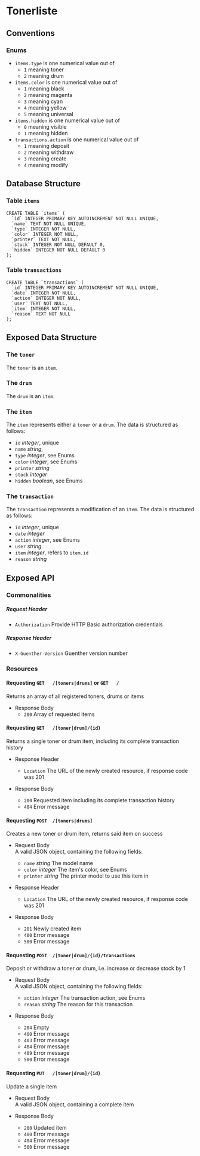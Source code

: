 # Tonerliste

## Conventions

### Enums

* `items.type` is one numerical value out of
  * `1` meaning toner
  * `2` meaning drum
* `items.color` is one numerical value out of
  * `1` meaning black
  * `2` meaning magenta
  * `3` meaning cyan
  * `4` meaning yellow
  * `5` meaning universal
* `items.hidden` is one numerical value out of
  * `0` meaning visible
  * `1` meaning hidden
* `transactions.action` is one numerical value out of
  * `1` meaning deposit
  * `2` meaning withdraw
  * `3` meaning create
  * `4` meaning modify

## Database Structure

### Table `items`
    CREATE TABLE `items` (
      `id` INTEGER PRIMARY KEY AUTOINCREMENT NOT NULL UNIQUE,
      `name` TEXT NOT NULL UNIQUE,
      `type` INTEGER NOT NULL,
      `color` INTEGER NOT NULL,
      `printer` TEXT NOT NULL,
      `stock` INTEGER NOT NULL DEFAULT 0,
      `hidden` INTEGER NOT NULL DEFAULT 0
    );

### Table `transactions`
    CREATE TABLE `transactions` (
      `id` INTEGER PRIMARY KEY AUTOINCREMENT NOT NULL UNIQUE,
      `date` INTEGER NOT NULL,
      `action` INTEGER NOT NULL,
      `user` TEXT NOT NULL,
      `item` INTEGER NOT NULL,
      `reason` TEXT NOT NULL
    );

## Exposed Data Structure

### The `toner`

The `toner` is an `item`.

### The `drum`

The `drum` is an `item`.

### The `item`

The `item` represents either a `toner` or a `drum`. The data is structured as follows:

* `id` _integer_, unique
* `name` _string_,
* `type` _integer_, see Enums
* `color` _integer_, see Enums
* `printer` _string_
* `stock` _integer_
* `hidden` _boolean_, see Enums

### The `transaction`

The `transaction` represents a modification of an `item`. The data is structured as follows:

* `id` _integer_, unique
* `date` _integer_
* `action` _integer_, see Enums
* `user` _string_
* `item` _integer_, refers to `item.id`
* `reason` _string_

## Exposed API

### Commonalities

##### Request Header

* `Authorization` Provide HTTP Basic authorization credentials

##### Response Header

* `X-Guenther-Version` Guenther version number

### Resources

#### Requesting `GET   /[toners|drums]` or `GET   /`

Returns an array of all registered toners, drums or items

* Response Body
  * `200` Array of requested items

#### Requesting `GET   /[toner|drum]/{id}`

Returns a single toner or drum item, including its complete transaction history

* Response Header
  * `Location` The URL of the newly created resource, if response code was 201

* Response Body
  * `200` Requested item including its complete transaction history
  * `404` Error message

#### Requesting `POST  /[toners|drums]`

Creates a new toner or drum item, returns said item on success

* Request Body  
  A valid JSON object, containing the following fields:
  * `name` _string_ The model name
  * `color` _integer_ The item's color, see Enums
  * `printer` _string_ The printer model to use this item in

* Response Header
  * `Location` The URL of the newly created resource, if response code was 201

* Response Body
  * `201` Newly created item
  * `400` Error message
  * `500` Error message

#### Requesting `POST  /[toner|drum]/{id}/transactions`

Deposit or withdraw a toner or drum, i.e. increase or decrease stock by 1

* Request Body  
  A valid JSON object, containing the following fields:
  * `action` _integer_ The transaction action, see Enums
  * `reason` _string_ The reason for this transaction

* Response Body
  * `204` Empty
  * `400` Error message
  * `403` Error message
  * `404` Error message
  * `409` Error message
  * `500` Error message

#### Requesting `PUT   /[toner|drum]/{id}`

Update a single item

* Request Body  
  A valid JSON object, containing a complete item

* Response Body
  * `200` Updated item
  * `400` Error message
  * `404` Error message
  * `500` Error message
